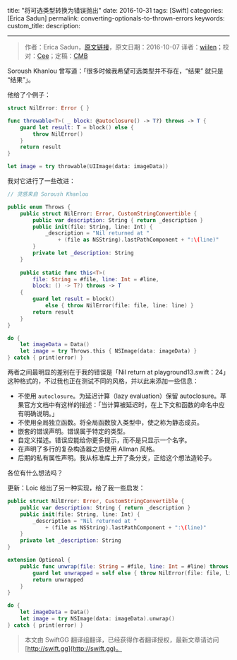 title: "将可选类型转换为错误抛出"
date: 2016-10-31
tags: [Swift]
categories: [Erica Sadun]
permalink: converting-optionals-to-thrown-errors
keywords: 
custom_title: 
description: 

---
> 作者：Erica Sadun，[原文链接](http://ericasadun.com/2016/10/07/converting-optionals-to-thrown-errors/)，原文日期：2016-10-07
> 译者：[wiilen](http://www.jianshu.com/users/b7978363eb99/latest_articles)；校对：[Cee](https://github.com/Cee)；定稿：[CMB](https://github.com/chenmingbiao)
  







<!--此处开始正文-->

Soroush Khanlou 曾写道：「很多时候我希望可选类型并不存在，“结果” 就只是 “结果”」。

他给了个例子：

```swift
struct NilError: Error { }

func throwable<T>( _ block: @autoclosure() -> T?) throws -> T {
    guard let result: T = block() else {
        throw NilError()
    }
    return result
}

let image = try throwable(UIImage(data: imageData))
```

<!--more-->

我对它进行了一些改进：

```swift
// 灵感来自 Soroush Khanlou

public enum Throws {
    public struct NilError: Error, CustomStringConvertible {
        public var description: String { return _description }
        public init(file: String, line: Int) {
            _description = "Nil returned at "
                + (file as NSString).lastPathComponent + ":\(line)"
        }
        private let _description: String
    }
    
    public static func this<T>(
        file: String = #file, line: Int = #line,
        block: () -> T?) throws -> T
    {
        guard let result = block() 
            else { throw NilError(file: file, line: line) }
        return result
    }
}

do {
    let imageData = Data()
    let image = try Throws.this { NSImage(data: imageData) }
} catch { print(error) }
```

两者之间最明显的差别在于我的错误是「Nil return at playground13.swift：24」这种格式的，不过我也正在测试不同的风格，并以此来添加一些信息：

* 不使用 ``autoclosure``。为延迟计算（lazy evaluation）保留 autoclosure。苹果官方文档中有这样的描述：「当计算被延迟时，在上下文和函数的命名中应有明确说明。」
* 不使用全局独立函数。将全局函数放入类型中，使之称为静态成员。
* 嵌套的错误声明。错误属于特定的类型。
* 自定义描述。错误应能给你更多提示，而不是只显示一个名字。
* 在声明了多行的复杂构造器之后使用 Allman 风格。
* 后期的私有属性声明。我从标准库上开了条分支，正给这个想法造轮子。

各位有什么想法吗？

更新：Loic 给出了另一种实现，给了我一些启发：

```swift
public struct NilError: Error, CustomStringConvertible {
    public var description: String { return _description }
    public init(file: String, line: Int) {
        _description = "Nil returned at "
            + (file as NSString).lastPathComponent + ":\(line)"
    }
    private let _description: String
}

extension Optional {
    public func unwrap(file: String = #file, line: Int = #line) throws -> Wrapped {
        guard let unwrapped = self else { throw NilError(file: file, line: line) }
        return unwrapped
    }
}

do {
    let imageData = Data()
    let image = try NSImage(data: imageData).unwrap()
} catch { print(error) }
```
> 本文由 SwiftGG 翻译组翻译，已经获得作者翻译授权，最新文章请访问 [http://swift.gg](http://swift.gg)。
